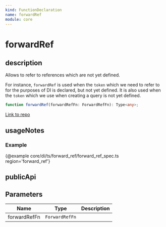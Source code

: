 ```yaml
---
kind: FunctionDeclaration
name: forwardRef
module: core
---
```


# forwardRef

## description

Allows to refer to references which are not yet defined.

For instance, `forwardRef` is used when the `token` which we need to refer to for the purposes of
DI is declared, but not yet defined. It is also used when the `token` which we use when creating
a query is not yet defined.

```ts
function forwardRef(forwardRefFn: ForwardRefFn): Type<any>;
```

[Link to repo](https://github.com/timdeschryver/angular/blob/master/packages/core/src/di/forward_ref.ts#L42-L48)

## usageNotes

### Example

{@example core/di/ts/forward_ref/forward_ref_spec.ts region='forward_ref'}

## publicApi

## Parameters

| Name         | Type           | Description |
| ------------ | -------------- | ----------- |
| forwardRefFn | `ForwardRefFn` |             |

